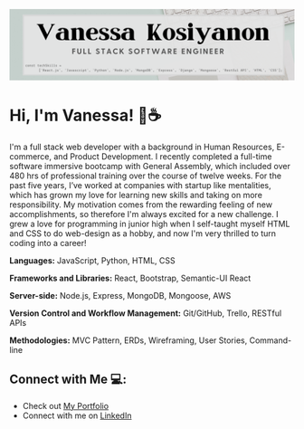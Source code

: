 
![Welcome Banner](images/banner.png)
<!--
**vkosiyan/vkosiyan** is a ✨ _special_ ✨ repository because its `README.md` (this file) appears on your GitHub profile.

Here are some ideas to get you started:

- 🔭 I’m currently working on ...
- 🌱 I’m currently learning ...
- 👯 I’m looking to collaborate on ...
- 🤔 I’m looking for help with ...
- 💬 Ask me about ...
- 📫 How to reach me: ...
- 😄 Pronouns: ...
- ⚡ Fun fact: ...
-->
# Hi, I'm Vanessa! 👋☕
I'm a full stack web developer with a background in Human Resources, E-commerce, and Product Development. I recently completed a full-time software immersive bootcamp with General Assembly, which included over 480 hrs of professional training over the course of twelve weeks. For the past five years, I’ve worked at companies with startup like mentalities, which has grown my love for learning new skills and taking on more responsibility. My motivation comes from the rewarding feeling of new accomplishments, so therefore I'm always excited for a new challenge. I grew a love for programming in junior high when I self-taught myself HTML and CSS to do web-design as a hobby, and now I'm very thrilled to turn coding into a career!

**Languages:**
JavaScript, Python, HTML, CSS

**Frameworks and Libraries:**
React, Bootstrap, Semantic-UI React

**Server-side:**
Node.js, Express, MongoDB, Mongoose, AWS

**Version Control and Workflow Management:**
Git/GitHub, Trello, RESTful APIs

**Methodologies:**
MVC Pattern, ERDs, Wireframing, User Stories, Command-line

## Connect with Me 💻:

* Check out [My Portfolio](https://vanessa-kosiyanon.com)
* Connect with me on [LinkedIn](https://linkedin.com/in/vkosiyan)
